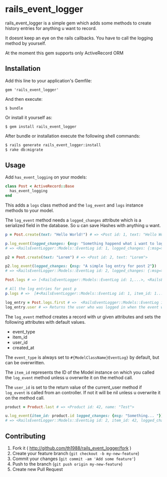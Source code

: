 # rails_event_logger

rails_event_logger is a simple gem which adds some methods to create history
entries for anything u want to record.

It doesnt keep an eye on the rails callbacks. You have to call the
logging method by yourself.

At the moment this gem supports only ActiveRecord ORM

## Installation

Add this line to your application's Gemfile:

    gem 'rails_event_logger'

And then execute:

    $ bundle

Or install it yourself as:

    $ gem install rails_event_logger

After bundle or installation execute the following shell commands:
```bash
$ rails generate rails_event_logger:install
$ rake db:migrate
```


## Usage

Add `has_event_logging` on your models:

```ruby
class Post < ActiveRecord::Base
  has_event_logging
end
```

This adds a `logs` class method and the `log_event` and `logs` instance methods to
your model.

The `log_event` method needs a `logged_changes` attribute which is a
serialized field in the database. So u can save Hashes with anything u
want.

```ruby
p = Post.create(text: "Hello World!") # => <Post id: 1, text: "Hello World!">

p.log_event(logged_changes: {msg: "Something happend what i want to log in my event_logs table"})
# => <RailsEventLogger::Models::EventLog id: 1, logged_changes: {:msg=>"Something happend what i want to log in my event_logs table"}, ...>

p2 = Post.create(text: "Lorem") # => <Post id: 2, text: "Lorem">

p2.log_event(logged_changes: {msg: "A simple log entry for post 2"})
# => <RailsEventLogger::Models::EventLog id: 2, logged_changes: {:msg=>"A simple log entry for post 2"}, ...>

Post.logs # => [<RailsEventLogger::Models::EventLog id: 1,...>, <RailsEventLogger::Models::EventLog id: 2,...>>]

# All the log entries for post p
p.logs # =>  [#<RailsEventLogger::Models::EventLog id: 1, item_id: 1...>]

log_entry = Post.logs.first # =>  <RailsEventLogger::Models::EventLog id: 1, logged_changes: {:msg=>"Something happend what i want to log in my event_logs table"}, ...>
log_entry.user # => Returns the user who was logged in when the event was logged, or the user with the stored id, if user_id was overwritten
```

The `log_event` method creates a record with ur given attributes and
sets the following attributes with default values.

* event_type
* item_id
* user_id
* created_at

The `event_type` is always set to `#{ModelClassName}EventLog}` by default, but can be overwritten.

The `item_id` represents the ID of the Model instance on which you called the
`log_event` method unless u overwrite it on the method call.

The `user_id` is set to the return value of the current_user method if
`log_event` is called from an controller. If not it will be nil unless
u overwrite it on the method call.

```ruby
product = Product.last # => <Product id: 42, name: "Test">

u.log_event(item_id: product.id logged_changes: {msg: "Something... "})
# => <RailsEventLogger::Models::EventLog id: 2, item_id: 42, logged_changes: {:msg=>"Something happend what i want to log in my event_logs table"}>
```

## Contributing

1. Fork it ( http://github.com/th1988/rails_event_logger/fork )
2. Create your feature branch (`git checkout -b my-new-feature`)
3. Commit your changes (`git commit -am 'Add some feature'`)
4. Push to the branch (`git push origin my-new-feature`)
5. Create new Pull Request
